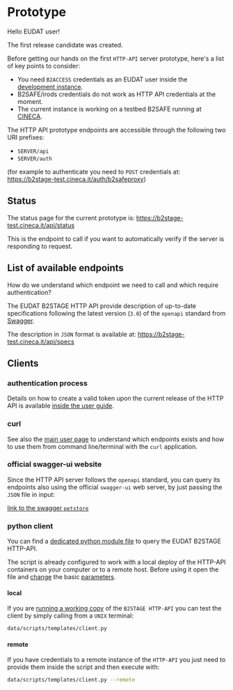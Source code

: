 # Prototype

Hello EUDAT user!

The first release candidate was created.

Before getting our hands on the first `HTTP-API` server prototype, here's a list of key points to consider:

- You need `B2ACCESS` credentials as an EUDAT user inside the [development instance](https://unity.eudat-aai.fz-juelich.de:8443/home/).
- B2SAFE/irods credentials do not work as HTTP API credentials at the moment.
- The current instance is working on a testbed B2SAFE running at [CINECA](http://hpc.cineca.it/).

The HTTP API prototype endpoints are accessible through the following two URI prefixes:

- `SERVER/api`
- `SERVER/auth`

(for example to authenticate you need to `POST` credentials at: https://b2stage-test.cineca.it/auth/b2safeproxy)

## Status

The status page for the current prototype is:
https://b2stage-test.cineca.it/api/status

This is the endpoint to call if you want to automatically verify if the server is responding to request.

<!--
This endpoint is also automatically monitored from the [uptime robot service](https://stats.uptimerobot.com/xGG9gTK3q).
-->

## List of available endpoints

How do we understand which endpoint we need to call and which require authentication?

The EUDAT B2STAGE HTTP API provide description of up-to-date specifications following the latest version (`3.0`) of the `openapi` standard from [Swagger](https://swagger.io/specification/).

The description in `JSON` format is available at:
https://b2stage-test.cineca.it/api/specs

## Clients

### authentication process

Details on how to create a valid token upon the current release of the HTTP API is available [inside the user guide](user/authentication.md).

### curl

See also the [main user page](user/user.md) to understand which endpoints exists and how to use them from command line/terminal with the `curl` application.

### official swagger-ui website

Since the HTTP API server follows the `openapi` standard, you can query its endpoints also using the official `swagger-ui` web server, by just passing the `JSON` file in input:

[link to the swagger `petstore`](http://petstore.swagger.io/?url=https://b2stage-test.cineca.it/api/specs&docExpansion=none)

### python client

You can find a [dedicated python module file](../data/scripts/templates/client.py) to query the EUDAT B2STAGE HTTP-API.

The script is already configured to work with a local deploy of the HTTP-API containers on your computer or to a remote host. Before using it open the file and [change](../data/scripts/templates/client.py#L22-L23) the basic [parameters](../data/scripts/templates/client.py#L27).

#### local

If you are [running a working copy]() of the `B2STAGE HTTP-API` you can test the client by simply calling from a `UNIX` terminal:

```bash
data/scripts/templates/client.py
```

#### remote

If you have credentials to a remote instance of the `HTTP-API` you just need to provide them inside the script and then execute with:

```bash
data/scripts/templates/client.py --remote
```
